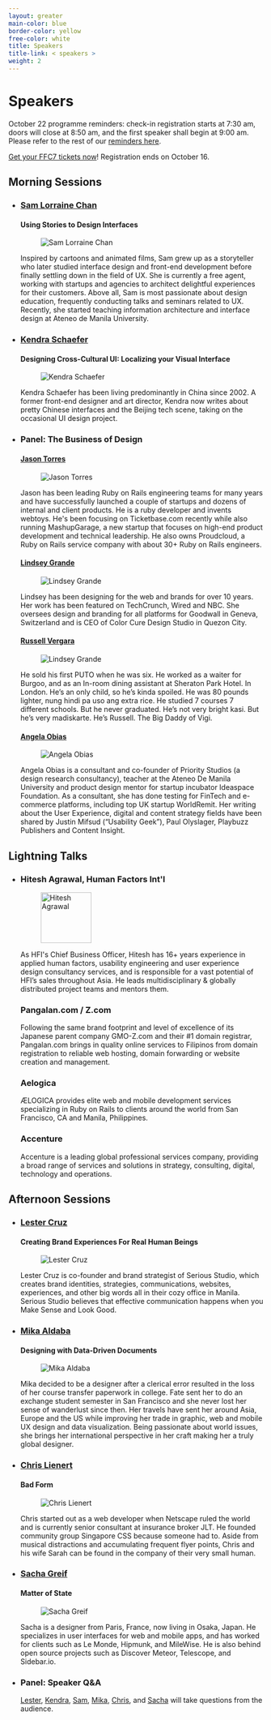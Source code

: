 ```yaml
---
layout: greater
main-color: blue
border-color: yellow
free-color:	white
title: Speakers
title-link: < speakers >
weight: 2
---
```


# Speakers

October 22 programme reminders: check-in registration starts at 7:30 am, doors will close at 8:50 am, and the first speaker shall begin at 9:00 am. Please refer to the rest of our <a href="/reminders/">reminders here</a>.

<a target="_blank" href="https://www.eventbrite.com/e/form-function-class-7-conference-tickets-24640606718#tickets">Get your FFC7 tickets now</a>! Registration ends on October 16.

## Morning Sessions

- <h3 id="sam-lorraine-chan"><a target="_blank" href="https://www.linkedin.com/in/samlorrainechan">Sam Lorraine Chan</a></h3>

  #### Using Stories to Design Interfaces

  <figure class="speaker-img"><img src="/assets/speaker-sam.png" alt="Sam Lorraine Chan"></figure> 

  Inspired by cartoons and animated films, Sam grew up as a storyteller who later studied interface design and front-end development before finally settling down in the field of UX. She is currently a free agent, working with startups and agencies to architect delightful experiences for their customers. Above all, Sam is most passionate about design education, frequently conducting talks and seminars related to UX. Recently, she started teaching information architecture and interface design at Ateneo de Manila University.

- <h3 id="kendra-schaefer"><a target="_blank" href="http://www.kendraschaefer.com/">Kendra Schaefer</a> </h3>

  #### Designing Cross-Cultural UI: Localizing your Visual Interface

  <figure class="speaker-img"><img src="/assets/speaker-kendra.png" alt="Kendra Schaefer"></figure> 

  Kendra Schaefer has been living predominantly in China since 2002. A former front-end designer and art director, Kendra now writes about pretty Chinese interfaces and the Beijing tech scene, taking on the occasional UI design project.

- ### Panel: The Business of Design

  <h4 id="jason-torres"><a target="_blank" href="http://www.jasontorres.com/">Jason Torres</a></h4> 

  <figure class="speaker-img"><img src="/assets/speaker-jason.png" alt="Jason Torres"></figure> 

  Jason has been leading Ruby on Rails engineering teams for many years and have successfully launched a couple of startups and dozens of internal and client products. He is a ruby developer and invents webtoys. He's been focusing on Ticketbase.com recently while also running MashupGarage, a new startup that focuses on high-end product development and technical leadership. He also owns Proudcloud, a Ruby on Rails service company with about 30+ Ruby on Rails engineers.

  <h4 id="lindsey-grande"><a target="_blank" href="http://www.lindseygrande.com/">Lindsey Grande</a></h4>  

  <figure class="speaker-img"><img src="/assets/speaker-lindsey.png" alt="Lindsey Grande"></figure> 

  Lindsey has been designing for the web and brands for over 10 years. Her work has been featured on TechCrunch, Wired and NBC. She oversees design and branding for all platforms for Goodwall in Geneva, Switzerland and is CEO of Color Cure Design Studio in Quezon City.

  <h4 id="russell-vergara"><a target="_blank" href="http://www.vgrafiks.com">Russell Vergara</a></h4>

  <figure class="speaker-img"><img src="/assets/speaker-russell.png" alt="Lindsey Grande"></figure> 

  He sold his first PUTO when he was six. He worked as a waiter for Burgoo, and as an In-room dining assistant at Sheraton Park Hotel. In London.  He’s an only child, so he’s kinda spoiled. He was 80 pounds lighter, nung hindi pa uso ang extra rice. He studied 7 courses 7 different schools. But he never graduated. He’s not very bright kasi. But he’s very madiskarte. He’s Russell. The Big Daddy of Vigi.
  
  <h4 id="angela-obias"><a target="_blank" href="https://angelaobias.wordpress.com/">Angela Obias</a></h4>

  <figure class="speaker-img"><img src="/assets/speaker-angela.png" alt="Angela Obias"></figure> 

  Angela Obias is a consultant and co-founder of Priority Studios (a design research consultancy), teacher at the Ateneo De Manila University and product design mentor for startup incubator Ideaspace Foundation. As a consultant, she has done testing for FinTech and e-commerce platforms, including top UK startup WorldRemit. Her writing about the User Experience, digital and content strategy fields have been shared by Justin Mifsud (“Usability Geek”), Paul Olyslager, Playbuzz Publishers and Content Insight.

## Lightning Talks

- <h3 id="human-factors">Hitesh Agrawal, Human Factors Int'l</h3>

  <figure class="lightning-img"><img src="/assets/lightning-hfi.png" alt="Hitesh Agrawal" width="100"></figure> 

  As HFI's Chief Business Officer, Hitesh has 16+ years experience in applied human factors, usability engineering and user experience design consultancy services, and is responsible for a vast potential of HFI’s sales throughout Asia. He leads multidisciplinary & globally distributed project teams and mentors them.

  <h3 id="pangalan-z">Pangalan.com / Z.com</h3>

  Following the same brand footprint and level of excellence of its Japanese parent company GMO-Z.com and their #1 domain registrar, Pangalan.com brings in quality online services to Filipinos from domain registration to reliable web hosting, domain forwarding or website creation and management.

  ### Aelogica

  ÆLOGICA provides elite web and mobile development services specializing in Ruby on Rails to clients around the world from San Francisco, CA and Manila, Philippines.

  ### Accenture 

  Accenture is a leading global professional services company, providing a broad range of services and solutions in strategy, consulting, digital, technology and operations.


## Afternoon Sessions

- <h3 id="lester-cruz"><a target="_blank" href="http://www.serious-studio.com/">Lester Cruz</a></h3>

  #### Creating Brand Experiences For Real Human Beings

  <figure class="speaker-img"><img src="/assets/speaker-lester.png" alt="Lester Cruz"></figure> 

  Lester Cruz is co-founder and brand strategist of Serious Studio, which creates brand identities, strategies, communications, websites, experiences, and other big words all in their cozy office in Manila. Serious Studio believes that effective communication happens when you Make Sense and Look Good.

- <h3 id="mika-aldaba"><a target="_blank" href="http://mika.ph">Mika Aldaba</a></h3>

  #### Designing with Data-Driven Documents

  <figure class="speaker-img"><img src="/assets/speaker-mika.png" alt="Mika Aldaba"></figure> 

  Mika decided to be a designer after a clerical error resulted in the loss of her course transfer paperwork in college. Fate sent her to do an exchange student semester in San Francisco and she never lost her sense of wanderlust since then. Her travels have sent her around Asia, Europe and the US while improving her trade in graphic, web and mobile UX design and data visualization. Being passionate about world issues, she brings her international perspective in her craft making her a truly global designer.

- <h3 id="chris-lienert"><a target="_blank" href="https://twitter.com/cliener">Chris Lienert</a></h3>
    
  #### Bad Form

  <figure class="speaker-img"><img src="/assets/speaker-chris.png" alt="Chris Lienert"></figure> 

  Chris started out as a web developer when Netscape ruled the world and is currently senior consultant at insurance broker JLT. He founded community group Singapore CSS because someone had to. Aside from musical distractions and accumulating frequent flyer points, Chris and his wife Sarah can be found in the company of their very small human.

- <h3 id="sacha-greif"><a target="_blank" href="http://sachagreif.com">Sacha Greif</a> </h3>

  #### Matter of State 

  <figure class="speaker-img"><img src="/assets/speaker-sacha.png" alt="Sacha Greif"></figure> 

  Sacha is a designer from Paris, France, now living in Osaka, Japan. He specializes in user interfaces for web and mobile apps, and has worked for clients such as Le Monde, Hipmunk, and MileWise. He is also behind open source projects such as Discover Meteor, Telescope, and Sidebar.io.

- ### Panel: Speaker Q&A

  <a href="#lester-cruz">Lester</a>, <a href="#kendra-schaefer">Kendra</a>, <a href="#sam-lorraine-chan">Sam</a>, <a href="#mika-aldaba">Mika</a>, <a href="#chris-lienert">Chris</a>, and <a href="#sacha-greif">Sacha</a> will take questions from the audience.
